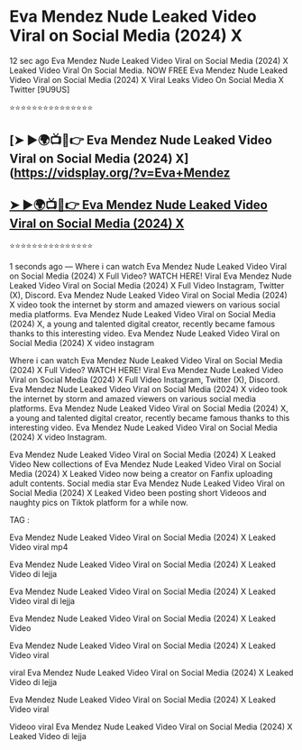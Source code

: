 ﻿# Eva Mendez Nude Leaked Video Viral on Social Media (2024) X



12 sec ago Eva Mendez Nude Leaked Video Viral on Social Media (2024) X Leaked Video Viral On Social Media. NOW FREE Eva Mendez Nude Leaked Video Viral on Social Media (2024) X Viral Leaks Video On Social Media X Twitter [9U9US]

⭐⭐⭐⭐⭐⭐⭐⭐⭐⭐⭐⭐⭐⭐⭐

## [➤ ►🌍📺📱👉 Eva Mendez Nude Leaked Video Viral on Social Media (2024) X](https://vidsplay.org/?v=Eva+Mendez

## [➤ ►🌍📺📱👉 Eva Mendez Nude Leaked Video Viral on Social Media (2024) X](https://vidsplay.org/?v=Eva+Mendez)


⭐⭐⭐⭐⭐⭐⭐⭐⭐⭐⭐⭐⭐⭐⭐



1 seconds ago — Where i can watch Eva Mendez Nude Leaked Video Viral on Social Media (2024) X Full Video? WATCH HERE! Viral Eva Mendez Nude Leaked Video Viral on Social Media (2024) X Full Video Instagram, Twitter (X), Discord. Eva Mendez Nude Leaked Video Viral on Social Media (2024) X video took the internet by storm and amazed viewers on various social media platforms. Eva Mendez Nude Leaked Video Viral on Social Media (2024) X, a young and talented digital creator, recently became famous thanks to this interesting video. Eva Mendez Nude Leaked Video Viral on Social Media (2024) X video instagram

Where i can watch Eva Mendez Nude Leaked Video Viral on Social Media (2024) X Full Video? WATCH HERE! Viral Eva Mendez Nude Leaked Video Viral on Social Media (2024) X Full Video Instagram, Twitter (X), Discord. Eva Mendez Nude Leaked Video Viral on Social Media (2024) X video took the internet by storm and amazed viewers on various social media platforms. Eva Mendez Nude Leaked Video Viral on Social Media (2024) X, a young and talented digital creator, recently became famous thanks to this interesting video. Eva Mendez Nude Leaked Video Viral on Social Media (2024) X video Instagram.

Eva Mendez Nude Leaked Video Viral on Social Media (2024) X Leaked Video New collections of Eva Mendez Nude Leaked Video Viral on Social Media (2024) X Leaked Video now being a creator on Fanfix uploading adult contents. Social media star Eva Mendez Nude Leaked Video Viral on Social Media (2024) X Leaked Video been posting short Videoos and naughty pics on Tiktok platform for a while now.

TAG :

 

Eva Mendez Nude Leaked Video Viral on Social Media (2024) X Leaked Video viral mp4

 

Eva Mendez Nude Leaked Video Viral on Social Media (2024) X Leaked Video di lejja

 

Eva Mendez Nude Leaked Video Viral on Social Media (2024) X Leaked Video viral di lejja

 

Eva Mendez Nude Leaked Video Viral on Social Media (2024) X Leaked Video

 

Eva Mendez Nude Leaked Video Viral on Social Media (2024) X Leaked Video viral

 

viral Eva Mendez Nude Leaked Video Viral on Social Media (2024) X Leaked Video di lejja

 

Eva Mendez Nude Leaked Video Viral on Social Media (2024) X Leaked Video viral

 

Videoo viral Eva Mendez Nude Leaked Video Viral on Social Media (2024) X Leaked Video di lejja